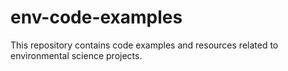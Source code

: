 # env-code-examples
This repository contains code examples and resources related to environmental science projects.
